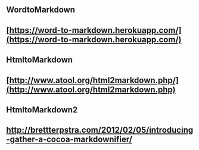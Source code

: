## WordtoMarkdown
[https://word-to-markdown.herokuapp.com/](https://word-to-markdown.herokuapp.com/)
---
## HtmltoMarkdown
[http://www.atool.org/html2markdown.php/](http://www.atool.org/html2markdown.php)
---
## HtmltoMarkdown2
## [http://brettterpstra.com/2012/02/05/introducing-gather-a-cocoa-markdownifier/ ](http://brettterpstra.com/2012/02/05/introducing-gather-a-cocoa-markdownifier/ )
